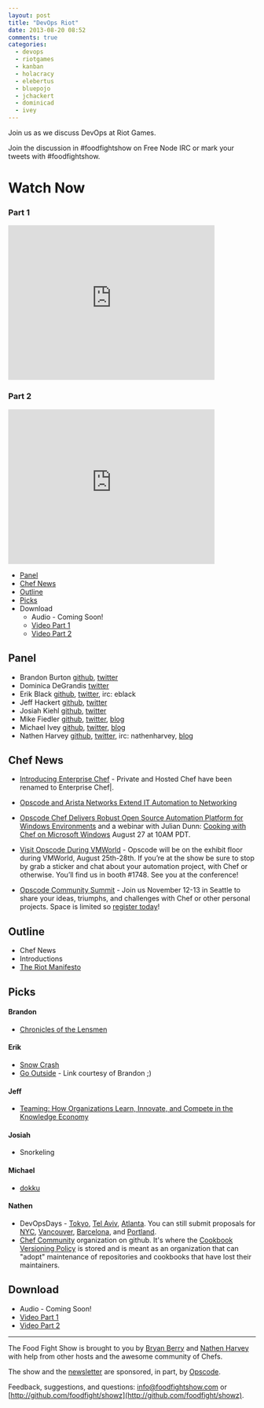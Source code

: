 ```yaml
---
layout: post
title: "DevOps Riot"
date: 2013-08-20 08:52
comments: true
categories: 
  - devops
  - riotgames
  - kanban
  - holacracy
  - elebertus
  - bluepojo
  - jchackert
  - dominicad
  - ivey
---
```


Join us as we discuss DevOps at Riot Games.  

Join the discussion in #foodfightshow on Free Node IRC or mark your tweets with #foodfightshow.

# Watch Now

### Part 1
<iframe width="420" height="315" src="http://www.youtube.com/embed/19Av1h9tVIg" frameborder="0" allowfullscreen></iframe>

### Part 2
<iframe width="420" height="315" src="http://www.youtube.com/embed/YGidDA5Vs4g" frameborder="0" allowfullscreen></iframe>

* [Panel](http://foodfightshow.org/2013/08/devops-riot.html#panel)
* [Chef News](http://foodfightshow.org/2013/08/devops-riot.html#news)
* [Outline](http://foodfightshow.org/2013/08/devops-riot.html#outline)
* [Picks](http://foodfightshow.org/2013/08/devops-riot.html#picks)
* Download
  * Audio - Coming Soon!
  * [Video Part 1](http://youtu.be/19Av1h9tVIg)
  * [Video Part 2](http://youtu.be/YGidDA5Vs4g)

Panel<a name="panel"></a>
-------------
* Brandon Burton [github](http://github.com/solarce), [twitter](https://twitter.com/solarce)
* Dominica DeGrandis [twitter](https://twitter.com/dominicad)
* Erik Black [github](http://github.com/elebertus), [twitter](https://twitter.com/elebertus), irc: eblack
* Jeff Hackert [github](https://github.com/BarkingCow), [twitter](https://twitter.com/jchackert)
* Josiah Kiehl [github](http://github.com/bluepojo), [twitter](http://twitter.com/bluepojo)
* Mike Fiedler [github](http://github.com/miketheman), [twitter](http://twitter.com/mikefiedler), [blog](http://www.miketheman.net)
* Michael Ivey [github](https://github.com/ivey), [twitter](https://twitter.com/ivey), [blog](http://gweezlebur.com/)
* Nathen Harvey [github](http://github.com/nathenharvey), [twitter](http://twitter.com/nathenharvey), irc: nathenharvey, [blog](http://nathenharvey.com)

Chef News<a name="news"></a>
---------


* [Introducing Enterprise Chef](http://www.opscode.com/blog/2013/08/19/introducing-enterprise-chef/) - Private and Hosted Chef have been renamed to Enterprise Chef&#124;.
* [Opscode and Arista Networks Extend IT Automation to Networking](http://www.opscode.com/blog/2013/08/19/opscode-and-arista-networks-extend-it-automation-to-networking/)
* [Opscode Chef Delivers Robust Open Source Automation Platform for Windows Environments](http://www.opscode.com/blog/2013/08/19/opscode-chef-delivers-robust-open-source-automation-platform-for-windows-environments/) and a webinar with Julian Dunn:  [Cooking with Chef on Microsoft Windows](http://pages.opscode.com/chef-on-windows-webinar.html) August 27 at 10AM PDT.

* [Visit Opscode During VMWorld](http://www.opscode.com/blog/event/visit-opscode-during-vmworld-august-25th-29th/) - Opscode will be on the exhibit floor during VMWorld, August 25th-28th.  If you’re at the show be sure to stop by grab a sticker and chat about your automation project, with Chef or otherwise.  You’ll find us in booth #1748.  See you at the conference!
* [Opscode Community Summit](http://wiki.opscode.com/display/chef/Community+Summit+3+-+2013) - Join us November 12-13 in Seattle to share your ideas, triumphs, and challenges with Chef or other personal projects.  Space is limited so [register today](https://www.regonline.com/opscodesummit-2013)!


Outline<a name="outline"></a>
-------
* Chef News
* Introductions
* [The Riot Manifesto](http://www.riotgames.com/about)

Picks<a name="picks"></a>
-----
#### Brandon 

* [Chronicles of the Lensmen](http://freeread.com.au/@RGLibrary/EEDocSmith/Lensmen/@Lensmen.html)

#### Erik

* [Snow Crash](http://www.amazon.com/Snow-Crash-Neal-Stephenson/dp/344245302X)
* [Go Outside](http://www.webcams.travel/) - Link courtesy of Brandon ;)

#### Jeff

* [Teaming: How Organizations Learn, Innovate, and Compete in the Knowledge Economy](http://www.amazon.com/Teaming-Organizations-Innovate-Compete-Knowledge/dp/078797093X/)

#### Josiah

* Snorkeling 

#### Michael

* [dokku](https://github.com/progrium/dokku/)

#### Nathen

* DevOpsDays - [Tokyo](http://devopsdays.org/events/2013-tokyo/), [Tel Aviv](http://devopsdays.org/events/2013-telaviv/), [Atlanta](http://devopsdays.org/events/2013-atlanta/).  You can still submit proposals for [NYC](http://devopsdays.org/events/2013-newyork/), [Vancouver](http://devopsdays.org/events/2013-vancouver/), [Barcelona](http://devopsdays.org/events/2013-barcelona/propose/), and [Portland](http://devopsdays.org/events/2013-portland/).
* [Chef Community](http://chef-community.github.io/about/) organization on github.  It's where the [Cookbook Versioning Policy](http://chef-community.github.io/cvp/) is stored and is meant as an organization that can "adopt" maintenance of repositories and cookbooks that have lost their maintainers.

Download
--------
* Audio - Coming Soon!
* [Video Part 1](http://youtu.be/19Av1h9tVIg)
* [Video Part 2](http://youtu.be/YGidDA5Vs4g)

<hr />

The Food Fight Show is brought to you by [Bryan Berry](https://twitter.com/bryanwb) and [Nathen Harvey](https://twitter.com/nathenharvey) with help from other hosts and the awesome community of Chefs.

The show and the [newsletter](http://us6.campaign-archive2.com/home/?u=7d43a288e882a145b7e99c650&id=ad8186466d) are sponsored, in part, by [Opscode](http://www.opscode.com).

Feedback, suggestions, and questions:  [info@foodfightshow.com](mailto:info@foodfightshow.com) or  [http://github.com/foodfight/showz](http://github.com/foodfight/showz).

